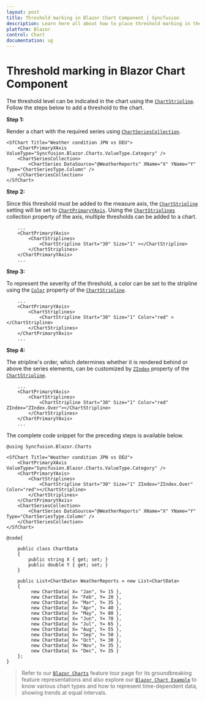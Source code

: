 ```yaml
---
layout: post
title: Threshold marking in Blazor Chart Component | Syncfusion
description: Learn here all about how to place threshold marking in the Syncfusion Blazor Chart component step by step.
platform: Blazor
control: Chart
documentation: ug
---
```


<!-- markdownlint-disable MD036 -->

# Threshold marking in Blazor Chart Component

The threshold level can be indicated in the chart using the [`ChartStripline`](https://help.syncfusion.com/cr/blazor/Syncfusion.Blazor.Charts.ChartStripline.html). Follow the steps below to add a threshold to the chart.

**Step 1:**

Render a chart with the required series using [`ChartSeriesCollection`](https://help.syncfusion.com/cr/blazor/Syncfusion.Blazor.Charts.ChartSeriesCollection.html).

```razor
<SfChart Title="Weather condition JPN vs DEU">
    <ChartPrimaryXAxis ValueType="Syncfusion.Blazor.Charts.ValueType.Category" />
    <ChartSeriesCollection>
        <ChartSeries DataSource="@WeatherReports" XName="X" YName="Y" Type="ChartSeriesType.Column" />
    </ChartSeriesCollection>
</SfChart>
```

**Step 2:**

Since this threshold must be added to the measure axis, the [`ChartStripline`](https://help.syncfusion.com/cr/blazor/Syncfusion.Blazor.Charts.ChartStripline.html) setting will be set to [`ChartPrimaryYAxis`](https://help.syncfusion.com/cr/blazor/Syncfusion.Blazor.Charts.ChartPrimaryYAxis.html#properties).
Using the [`ChartStriplines`](https://help.syncfusion.com/cr/blazor/Syncfusion.Blazor.Charts.ChartStriplines.html) collection property of the axis, multiple thresholds can be added to a chart.

```razor
    ...
    <ChartPrimaryYAxis>
        <ChartStriplines>
            <ChartStripline Start="30" Size="1" ></ChartStripline>
        </ChartStriplines>
    </ChartPrimaryYAxis>
    ... 
```

**Step 3:**

To represent the severity of the threshold, a color can be set to the stripline using the [`Color`](https://help.syncfusion.com/cr/blazor/Syncfusion.Blazor.Charts.ChartCommonStripLines.html#Syncfusion_Blazor_Charts_ChartCommonStripLines_Color) property of the [`ChartStripline`](https://help.syncfusion.com/cr/blazor/Syncfusion.Blazor.Charts.ChartStripline.html). 

```razor
    ...
    <ChartPrimaryYAxis>
        <ChartStriplines>
            <ChartStripline Start="30" Size="1" Color="red" ></ChartStripline>
        </ChartStriplines>
    </ChartPrimaryYAxis>
    ... 
```

**Step 4:**

The stripline's order, which determines whether it is rendered behind or above the series elements, can be customized by [`ZIndex`](https://help.syncfusion.com/cr/blazor/Syncfusion.Blazor.Charts.ChartCommonStripLines.html#Syncfusion_Blazor_Charts_ChartCommonStripLines_ZIndex) property of the [`ChartStripline`](https://help.syncfusion.com/cr/blazor/Syncfusion.Blazor.Charts.ChartStripline.html). 

```razor
    ...
    <ChartPrimaryYAxis>
        <ChartStriplines>
            <ChartStripline Start="30" Size="1" Color="red" ZIndex="ZIndex.Over"></ChartStripline>
        </ChartStriplines>
    </ChartPrimaryYAxis>
    ... 
```

The complete code snippet for the preceding steps is available below.

```razor
@using Syncfusion.Blazor.Charts

<SfChart Title="Weather condition JPN vs DEU">
    <ChartPrimaryXAxis ValueType="Syncfusion.Blazor.Charts.ValueType.Category" />
    <ChartPrimaryYAxis>
        <ChartStriplines>
            <ChartStripline Start="30" Size="1" ZIndex="ZIndex.Over" Color="red"></ChartStripline>
        </ChartStriplines>
    </ChartPrimaryYAxis>
    <ChartSeriesCollection>
        <ChartSeries DataSource="@WeatherReports" XName="X" YName="Y" Type="ChartSeriesType.Column" />
    </ChartSeriesCollection>
</SfChart>

@code{

    public class ChartData
    {
        public string X { get; set; }
        public double Y { get; set; }
    }

    public List<ChartData> WeatherReports = new List<ChartData>
    {
         new ChartData{ X= "Jan", Y= 15 },
         new ChartData{ X= "Feb", Y= 20 },
         new ChartData{ X= "Mar", Y= 35 },
         new ChartData{ X= "Apr", Y= 40 },
         new ChartData{ X= "May", Y= 80 },
         new ChartData{ X= "Jun", Y= 70 },
         new ChartData{ X= "Jul", Y= 65 },
         new ChartData{ X= "Aug", Y= 55 },
         new ChartData{ X= "Sep", Y= 50 },
         new ChartData{ X= "Oct", Y= 30 },
         new ChartData{ X= "Nov", Y= 35 },
         new ChartData{ X= "Dec", Y= 35 }
    };
}
```

> Refer to our [`Blazor Charts`](https://www.syncfusion.com/blazor-components/blazor-charts) feature tour page for its groundbreaking feature representations and also explore our [`Blazor Chart Example`](https://blazor.syncfusion.com/demos/chart/line?theme=bootstrap4) to know various chart types and how to represent time-dependent data, showing trends at equal intervals.